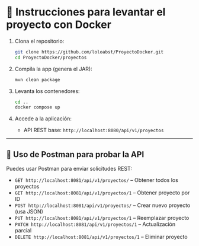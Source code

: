 # 🐳 Instrucciones para levantar el proyecto con Docker

1. Clona el repositorio:
   ```bash
   git clone https://github.com/loloabst/ProyectoDocker.git
   cd ProyectoDocker/proyectos
   ```

2. Compila la app (genera el JAR):
   ```bash
   mvn clean package 
   ```

3. Levanta los contenedores:
   ```bash
   cd ..
   docker compose up 
   ```

4. Accede a la aplicación:
   - API REST base: `http://localhost:8080/api/v1/proyectos`

---


## 📮 Uso de Postman para probar la API

Puedes usar Postman para enviar solicitudes REST:

- `GET http://localhost:8081/api/v1/proyectos/` – Obtener todos los proyectos
- `GET http://localhost:8081/api/v1/proyectos/1` – Obtener proyecto por ID
- `POST http://localhost:8081/api/v1/proyectos/` – Crear nuevo proyecto (usa JSON)
- `PUT http://localhost:8081/api/v1/proyectos/1` – Reemplazar proyecto
- `PATCH http://localhost:8081/api/v1/proyectos/1` – Actualización parcial
- `DELETE http://localhost:8081/api/v1/proyectos/1` – Eliminar proyecto

